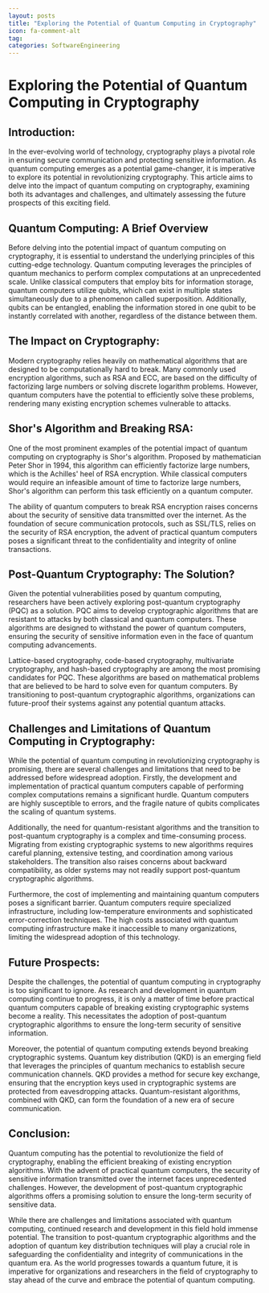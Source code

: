 ```yaml
---
layout: posts
title: "Exploring the Potential of Quantum Computing in Cryptography"
icon: fa-comment-alt
tag:      
categories: SoftwareEngineering
---
```



# Exploring the Potential of Quantum Computing in Cryptography

## Introduction:

In the ever-evolving world of technology, cryptography plays a pivotal role in ensuring secure communication and protecting sensitive information. As quantum computing emerges as a potential game-changer, it is imperative to explore its potential in revolutionizing cryptography. This article aims to delve into the impact of quantum computing on cryptography, examining both its advantages and challenges, and ultimately assessing the future prospects of this exciting field.

## Quantum Computing: A Brief Overview

Before delving into the potential impact of quantum computing on cryptography, it is essential to understand the underlying principles of this cutting-edge technology. Quantum computing leverages the principles of quantum mechanics to perform complex computations at an unprecedented scale. Unlike classical computers that employ bits for information storage, quantum computers utilize qubits, which can exist in multiple states simultaneously due to a phenomenon called superposition. Additionally, qubits can be entangled, enabling the information stored in one qubit to be instantly correlated with another, regardless of the distance between them.

## The Impact on Cryptography:

Modern cryptography relies heavily on mathematical algorithms that are designed to be computationally hard to break. Many commonly used encryption algorithms, such as RSA and ECC, are based on the difficulty of factorizing large numbers or solving discrete logarithm problems. However, quantum computers have the potential to efficiently solve these problems, rendering many existing encryption schemes vulnerable to attacks.

## Shor's Algorithm and Breaking RSA:

One of the most prominent examples of the potential impact of quantum computing on cryptography is Shor's algorithm. Proposed by mathematician Peter Shor in 1994, this algorithm can efficiently factorize large numbers, which is the Achilles' heel of RSA encryption. While classical computers would require an infeasible amount of time to factorize large numbers, Shor's algorithm can perform this task efficiently on a quantum computer.

The ability of quantum computers to break RSA encryption raises concerns about the security of sensitive data transmitted over the internet. As the foundation of secure communication protocols, such as SSL/TLS, relies on the security of RSA encryption, the advent of practical quantum computers poses a significant threat to the confidentiality and integrity of online transactions.

## Post-Quantum Cryptography: The Solution?

Given the potential vulnerabilities posed by quantum computing, researchers have been actively exploring post-quantum cryptography (PQC) as a solution. PQC aims to develop cryptographic algorithms that are resistant to attacks by both classical and quantum computers. These algorithms are designed to withstand the power of quantum computers, ensuring the security of sensitive information even in the face of quantum computing advancements.

Lattice-based cryptography, code-based cryptography, multivariate cryptography, and hash-based cryptography are among the most promising candidates for PQC. These algorithms are based on mathematical problems that are believed to be hard to solve even for quantum computers. By transitioning to post-quantum cryptographic algorithms, organizations can future-proof their systems against any potential quantum attacks.

## Challenges and Limitations of Quantum Computing in Cryptography:

While the potential of quantum computing in revolutionizing cryptography is promising, there are several challenges and limitations that need to be addressed before widespread adoption. Firstly, the development and implementation of practical quantum computers capable of performing complex computations remains a significant hurdle. Quantum computers are highly susceptible to errors, and the fragile nature of qubits complicates the scaling of quantum systems.

Additionally, the need for quantum-resistant algorithms and the transition to post-quantum cryptography is a complex and time-consuming process. Migrating from existing cryptographic systems to new algorithms requires careful planning, extensive testing, and coordination among various stakeholders. The transition also raises concerns about backward compatibility, as older systems may not readily support post-quantum cryptographic algorithms.

Furthermore, the cost of implementing and maintaining quantum computers poses a significant barrier. Quantum computers require specialized infrastructure, including low-temperature environments and sophisticated error-correction techniques. The high costs associated with quantum computing infrastructure make it inaccessible to many organizations, limiting the widespread adoption of this technology.

## Future Prospects:

Despite the challenges, the potential of quantum computing in cryptography is too significant to ignore. As research and development in quantum computing continue to progress, it is only a matter of time before practical quantum computers capable of breaking existing cryptographic systems become a reality. This necessitates the adoption of post-quantum cryptographic algorithms to ensure the long-term security of sensitive information.

Moreover, the potential of quantum computing extends beyond breaking cryptographic systems. Quantum key distribution (QKD) is an emerging field that leverages the principles of quantum mechanics to establish secure communication channels. QKD provides a method for secure key exchange, ensuring that the encryption keys used in cryptographic systems are protected from eavesdropping attacks. Quantum-resistant algorithms, combined with QKD, can form the foundation of a new era of secure communication.

## Conclusion:

Quantum computing has the potential to revolutionize the field of cryptography, enabling the efficient breaking of existing encryption algorithms. With the advent of practical quantum computers, the security of sensitive information transmitted over the internet faces unprecedented challenges. However, the development of post-quantum cryptographic algorithms offers a promising solution to ensure the long-term security of sensitive data.

While there are challenges and limitations associated with quantum computing, continued research and development in this field hold immense potential. The transition to post-quantum cryptographic algorithms and the adoption of quantum key distribution techniques will play a crucial role in safeguarding the confidentiality and integrity of communications in the quantum era. As the world progresses towards a quantum future, it is imperative for organizations and researchers in the field of cryptography to stay ahead of the curve and embrace the potential of quantum computing.